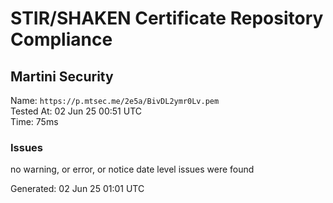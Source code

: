 # STIR/SHAKEN Certificate Repository Compliance

## Martini Security

Name: `https://p.mtsec.me/2e5a/BivDL2ymr0Lv.pem`\
Tested At: 02 Jun 25 00:51 UTC\
Time: 75ms

### Issues

no warning, or error, or notice date level issues were found

Generated: 02 Jun 25 01:01 UTC